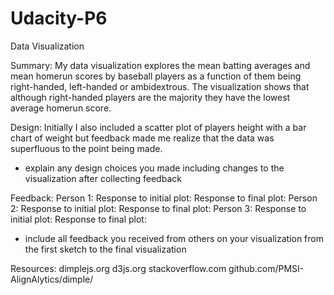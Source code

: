 # Udacity-P6
Data Visualization

Summary:
My data visualization explores the mean batting averages and mean homerun scores by baseball players as a function of them being right-handed, left-handed or ambidextrous. The visualization shows that although right-handed players are the majority they have the lowest average homerun score.

Design:
Initially I also included a scatter plot of players height with a bar chart of weight but feedback made me realize that the data was superfluous to the point being made.

- explain any design choices you made including changes to the visualization after collecting feedback
    
Feedback:
Person 1:
Response to initial plot:
Response to final plot:
Person 2:
Response to initial plot:
Response to final plot:
Person 3:
Response to initial plot:
Response to final plot:
- include all feedback you received from others on your visualization from the first sketch to the final visualization
    
Resources:
dimplejs.org
d3js.org
stackoverflow.com
github.com/PMSI-AlignAlytics/dimple/
